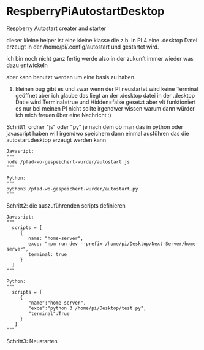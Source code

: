 # RespberryPiAutostartDesktop
Respberry Autostart creater and starter

dieser kleine helper ist eine kleine klasse die z.b. in PI 4 eine .desktop Datei erzeugt in der /home/pi/.config/autostart
und gestartet wird.

ich bin noch nicht ganz fertig werde also in der zukunft immer wieder was dazu entwickeln 

aber kann benutzt werden um eine basis zu haben.

1) kleinen bug gibt es und zwar wenn der PI neustartet wird keine Terminal geöffnet aber ich glaube das liegt an der .desktop datei 
   in der .desktop Datie wird Terminal=true und Hidden=false gesetzt aber vlt funktioniert es nur bei meinen PI nicht 
   sollte irgendwer wissen warum dann würder ich mich freuen über eine Nachricht :)

Schritt1:
    ordner "js" oder "py" je nach dem ob man das in python oder javascript haben will irgendwo speichern 
    dann einmal ausführen das die autostart.desktop erzeugt werden kann 
    
    Javasript:
    """
    node /pfad-wo-gespeichert-wurder/autostart.js
    """
   
    Python:
    """
    python3 /pfad-wo-gespeichert-wurder/autostart.py
    """
    
    
 Schritt2:
    die auszuführenden scripts definieren
 
    Javasript:
    """
      scripts = [
         {
            name: "home-server",
            exce: "npm run dev --prefix /home/pi/Desktop/Next-Server/home-server",
            terminal: true
         }
      ]
    """
    
    Python:
    """
      scripts = [
         {
            "name":"home-server",
            "exce":"python 3 /home/pi/Desktop/test.py",
            "terminal":True
         }
       ]
    """


Schritt3:
      Neustarten
   
